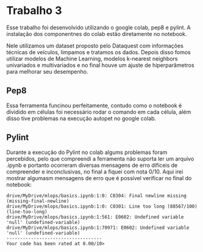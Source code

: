 # Trabalho 3

Esse trabalho foi desenvolvido utilizando o google colab, pep8 e pylint. A instalação dos componentnes do colab estão diretamente no notebook.

Nele utilizamos um dataset proposto pelo Dataquest com informações técnicas de veículos, limpamos e tratamos os dados. Depois disso fomos utilizar modelos de
Machine Learning, modelos k-nearest neighbors univariados e multivariados e no final houve um ajuste de hiperparâmetros para melhorar seu desempenho.
## Pep8

Essa ferramenta funcinou perfeitamente, contudo como o notebook é dividido em células foi necessário rodar o comando em cada célula, além disso tive problemas na execução
autopet no google colab.

## Pylint

Durante a execução do Pylint no colab algums problemas foram percebidos, pelo que compreendi a ferramenta não suporta ler um arquivo .ipynb e portanto
ocorreram diversas mensagens de erro difíceis de compreender e inconclusivas, no final a fiquei com nota 0/10. Aqui irei mostrar algumasm mensagens de
erro que é possível verificar no final do notebook:

```
drive/MyDrive/mlops/basics.ipynb:1:0: C0304: Final newline missing (missing-final-newline)
drive/MyDrive/mlops/basics.ipynb:1:0: C0301: Line too long (88567/100) (line-too-long)
drive/MyDrive/mlops/basics.ipynb:1:561: E0602: Undefined variable 'null' (undefined-variable)
drive/MyDrive/mlops/basics.ipynb:1:70971: E0602: Undefined variable 'null' (undefined-variable)
-----------------------------------
Your code has been rated at 0.00/10>
```
